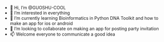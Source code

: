 - 👋 Hi, I’m @GUOSHU-COOL
- 👀 I’m interested in everything
- 🌱 I’m currently learning Bioinformatics in Python DNA Toolkit and how to make an app for ios or android
- 💞️ I’m looking to collaborate on making an app for posting party invitation
- 📫 Welcome everyone to communicate a good idea

<!---
GUOSHU-COOL/GUOSHU-COOL is a ✨ special ✨ repository because its `README.md` (this file) appears on your GitHub profile.
You can click the Preview link to take a look at your changes.
--->
